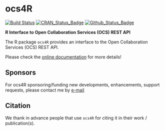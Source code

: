 # ocs4R

[![Build Status](https://travis-ci.org/eblondel/ocs4R.svg?branch=master)](https://travis-ci.org/eblondel/ocs4R)
[![CRAN_Status_Badge](http://www.r-pkg.org/badges/version/ocs4R)](https://cran.r-project.org/package=ocs4R)
[![Github_Status_Badge](https://img.shields.io/badge/Github-0.0.9000-blue.svg)](https://github.com/eblondel/ocs4R)

**R Interface to Open Collaboration Services (OCS) REST API**

The R package ``ocs4R`` provides an interface to the Open Collaboration Services (OCS) REST API.

Please check the [online documentation](https://github.com/eblondel/ocs4R/wiki) for more details!

## Sponsors

For ocs4R sponsoring/funding new developments, enhancements, support requests, please contact me by [e-mail](mailto:emmanuel.blondel1@gmail.com)

## Citation

We thank in advance people that use ``ocs4R`` for citing it in their work / publication(s).
